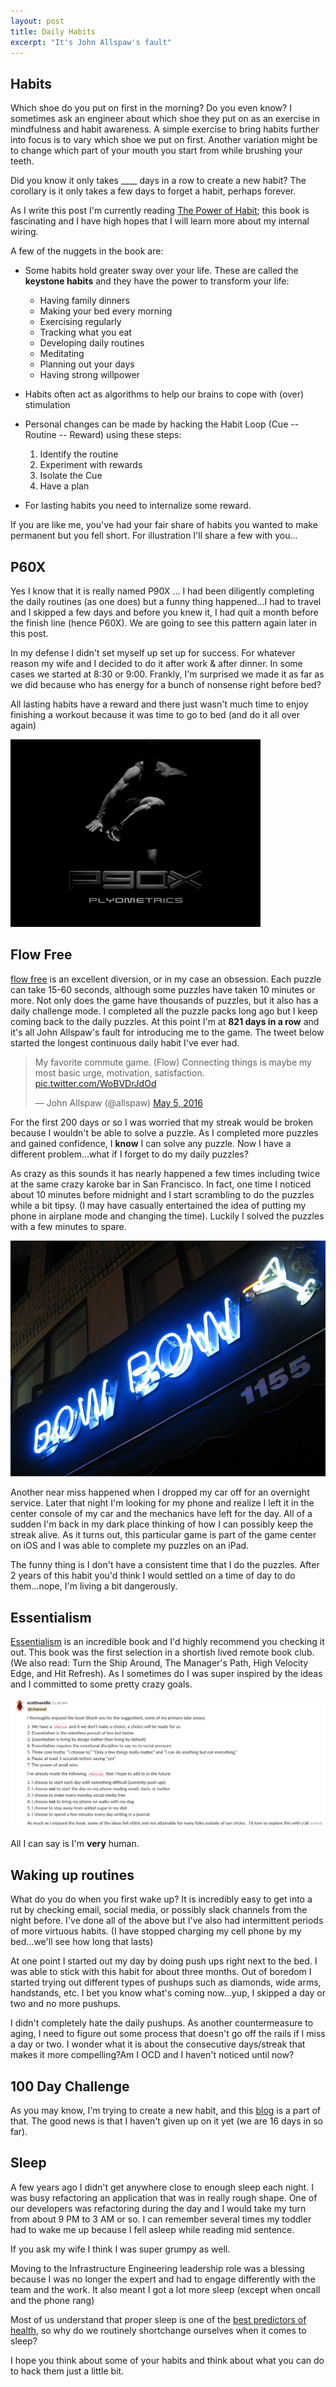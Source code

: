 ```yaml
---
layout: post
title: Daily Habits
excerpt: "It's John Allspaw's fault"
---
```


## Habits

Which shoe do you put on first in the morning?  Do you even know?  I sometimes ask an engineer about which shoe they put on as an exercise in mindfulness and habit awareness.  A simple exercise to bring habits further into focus is to vary which shoe we put on first.  Another variation might be to change which part of your mouth you start from while brushing your teeth.

Did you know it only takes ____ days in a row to create a new habit? The corollary is it only takes a few days to forget a habit, perhaps forever. 

As I write this post I'm currently reading [The Power of Habit](https://charlesduhigg.com/how-habits-work/); this book is fascinating and I have high hopes that I will learn more about my internal wiring.

A few of the nuggets in the book are:
    
* Some habits hold greater sway over your life.  These are called the **keystone habits** and they have the power to transform your life:
    * Having family dinners
    * Making your bed every morning
    * Exercising regularly
    * Tracking what you eat
    * Developing daily routines
    * Meditating
    * Planning out your days
    * Having strong willpower

* Habits often act as algorithms to help our brains to cope with (over) stimulation

* Personal changes can be made by hacking the Habit Loop (Cue -- Routine -- Reward) using these steps:

    1. Identify the routine
    2. Experiment with rewards
    3. Isolate the Cue
    4. Have a plan

* For lasting habits you need to internalize some reward.

If you are like me, you've had your fair share of habits you wanted to make permanent but you fell short.  For illustration I'll share a few with you...

## P60X

Yes I know that it is really named P90X ... I had been diligently completing the daily routines (as one does) but a funny thing happened...I had to travel and I skipped a few days and before you knew it, I had quit a month before the finish line (hence P60X).  We are going to see this pattern again later in this post.

In my defense I didn't set myself up set up for success.  For whatever reason my wife and I decided to do it after work & after dinner.  In some cases we started at 8:30 or 9:00.   Frankly, I'm surprised we made it as far as we did because who has energy for a bunch of nonsense right before bed?  

All lasting habits have a reward and there just wasn't much time to enjoy finishing a workout because it was time to go to bed (and do it all over again)

![100 Days Challenge](/images/p90x.png)

## Flow Free

[flow free](https://www.bigduckgames.com/flowfree) is an excellent diversion, or in my case an obsession. Each puzzle can take 15-60 seconds, although some puzzles have taken 10 minutes or more.  Not only does the game have thousands of puzzles, but it also has a daily challenge mode.  I completed all the puzzle packs long ago but I keep coming back to the daily puzzles.  At this point I'm at **821 days in a row** and it's all John Allspaw's fault for introducing me to the game.  The tweet below started the longest continuous daily habit I've ever had.

<blockquote class="twitter-tweet tw-align-center" data-lang="en"><p lang="en" dir="ltr">My favorite commute game. (Flow) Connecting things is maybe my most basic urge, motivation, satisfaction. <a href="https://t.co/WoBVDrJdOd">pic.twitter.com/WoBVDrJdOd</a></p>&mdash; John Allspaw (@allspaw) <a href="https://twitter.com/allspaw/status/728179667891593216?ref_src=twsrc%5Etfw">May 5, 2016</a></blockquote>
<script async src="https://platform.twitter.com/widgets.js" charset="utf-8"></script>

For the first 200 days or so I was worried that my streak would be broken because I wouldn't be able to solve a puzzle.  As I completed more puzzles and gained confidence, I **know** I can solve any puzzle. Now I have a different problem...what if I forget to do my daily puzzles?  

As crazy as this sounds it has nearly happened a few times including twice at the same crazy karoke bar in San Francisco.  In fact, one time I noticed about 10 minutes before midnight and I start scrambling to do the puzzles while a bit tipsy. (I may have casually entertained the idea of putting my phone in airplane mode and changing the time).  Luckily I solved the puzzles with a few minutes to spare.

![100 Days Challenge](/images/bowbow.jpg)

Another near miss happened when I dropped my car off for an overnight service.  Later that night I'm looking for my phone and realize I left it in the center console of my car and the mechanics have left for the day.  All of a sudden I'm back in my dark place thinking of how I can possibly keep the streak alive.  As it turns out, this particular game is part of the game center on iOS and I was able to complete my puzzles on an iPad.

The funny thing is I don't have a consistent time that I do the puzzles.  After 2 years of this habit you'd think I would settled on a time of day to do them...nope, I'm living a bit dangerously.

## Essentialism

[Essentialism](https://www.amazon.com/Essentialism-Disciplined-Pursuit-Greg-McKeown/dp/0804137382) is an incredible book and I'd highly recommend you checking it out. This book was the first selection in a shortish lived remote book club.  (We also read: Turn the Ship Around, The Manager's Path, High Velocity Edge, and Hit Refresh).  As I sometimes do I was super inspired by the ideas and I committed to some pretty crazy goals.

![100 Days Challenge](/images/essentialsm.png)

All I can say is I'm **very** human. 

## Waking up routines

What do you do when you first wake up?  It is incredibly easy to get into a rut by checking email, social media, or possibly slack channels from the night before.  I've done all of the above but I've also had intermittent periods of more virtuous habits.  (I have stopped charging my cell phone by my bed...we'll see how long that lasts)

At one point I started out my day by doing push ups right next to the bed. I was able to stick with this habit for about three months. Out of boredom I started trying out different types of pushups such as diamonds, wide arms, handstands, etc.  I bet you know what's coming now...yup, I skipped a day or two and no more pushups.

I didn't completely hate the daily pushups.  As another countermeasure to aging, I need to figure out some process that doesn't go off the rails if I miss a day or two.  I wonder what it is about the consecutive days/streak that makes it more compelling?Am I OCD and I haven't noticed until now?   

## 100 Day Challenge
As you may know, I'm trying to create a new habit, and this [blog](http://scottnasello.org/Challenge/) is a part of that.  The good news is that I haven't given up on it yet (we are 16 days in so far). 

## Sleep

A few years ago I didn't get anywhere close to enough sleep each night.  I was busy refactoring an application that was in really rough shape.  One of our developers was refactoring during the day and I would take my turn from about 9 PM to 3 AM or so.  I can remember several times my toddler had to wake me up because I fell asleep while reading mid sentence.  

If you ask my wife I think I was super grumpy as well.

Moving to the Infrastructure Engineering leadership role was a blessing because I was no longer the expert and had to engage differently with the team and the work.  It also meant I got a lot more sleep (except when oncall and the phone rang)

Most of us understand that proper sleep is one of the [best predictors of health](https://newsinhealth.nih.gov/2013/04/benefits-slumber), so why do we routinely shortchange ourselves when it comes to sleep?  

I hope you think about some of your habits and think about what you can do to hack them just a little bit.